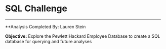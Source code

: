 # SQL Challenge
---

**Analysis Completed By: Lauren Stein

**Objective:** Explore the Pewlett Hackard Employee Database to create a SQL database for querying and future analyses

